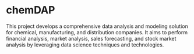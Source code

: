 # chemDAP
This project develops a comprehensive data analysis and modeling solution for chemical, manufacturing, and distribution companies. It aims to perform financial analysis, market analysis, sales forecasting, and stock market analysis by leveraging data science techniques and technologies.
